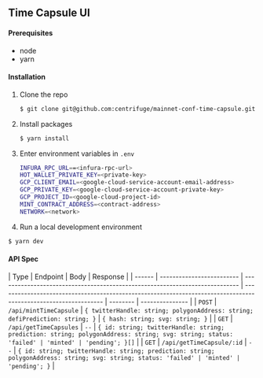 ## Time Capsule UI

#### Prerequisites

- node
- yarn

#### Installation

1. Clone the repo

   ```sh
   $ git clone git@github.com:centrifuge/mainnet-conf-time-capsule.git
   ```

2. Install packages

   ```sh
   $ yarn install
   ```

3. Enter environment variables in `.env`

   ```sh
   INFURA_RPC_URL==<infura-rpc-url>
   HOT_WALLET_PRIVATE_KEY=<private-key>
   GCP_CLIENT_EMAIL=<google-cloud-service-account-email-address>
   GCP_PRIVATE_KEY=<google-cloud-service-account-private-key>
   GCP_PROJECT_ID=<google-cloud-project-id>
   MINT_CONTRACT_ADDRESS=<contract-address>
   NETWORK=<network>
   ```

4. Run a local development environment

```sh
$ yarn dev
```

#### API Spec

| Type   | Endpoint                  | Body                                                                         | Response                                                                                                        |
| ------ | ------------------------- | ---------------------------------------------------------------------------- | --------------------------------------------------------------------------------------------------------------- | -------- | --------------- |
| `POST` | `/api/mintTimeCapsule`    | `{ twitterHandle: string; polygonAddress: string; defiPrediction: string; }` | `{ hash: string; svg: string; }`                                                                                |
| `GET`  | `/api/getTimeCapsules`    | `--`                                                                         | `{ id: string; twitterHandle: string; prediction: string; polygonAddress: string; svg: string; status: 'failed' | 'minted' | 'pending'; }[]` |
| `GET`  | `/api/getTimeCapsule/:id` | `--`                                                                         | `{ id: string; twitterHandle: string; prediction: string; polygonAddress: string; svg: string; status: 'failed' | 'minted' | 'pending'; }`   |
